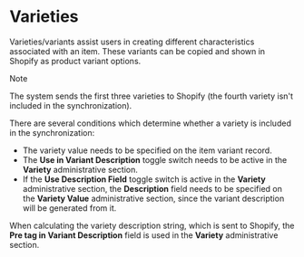 # Varieties

Varieties/variants assist users in creating different characteristics associated with an item. These variants can be copied and shown in Shopify as product variant options. 

> [!Note]
> The system sends the first three varieties to Shopify (the fourth variety isn't included in the synchronization).

There are several conditions which determine whether a variety is included in the synchronization:
- The variety value needs to be specified on the item variant record.
- The **Use in Variant Description** toggle switch needs to be active in the **Variety** administrative section.
- If the **Use Description Field** toggle switch is active in the **Variety** administrative section, the **Description** field needs to be specified on the **Variety Value** administrative section, since the variant description will be generated from it.  

When calculating the variety description string, which is sent to Shopify, the **Pre tag in Variant Description** field is used in the **Variety** administrative section.
